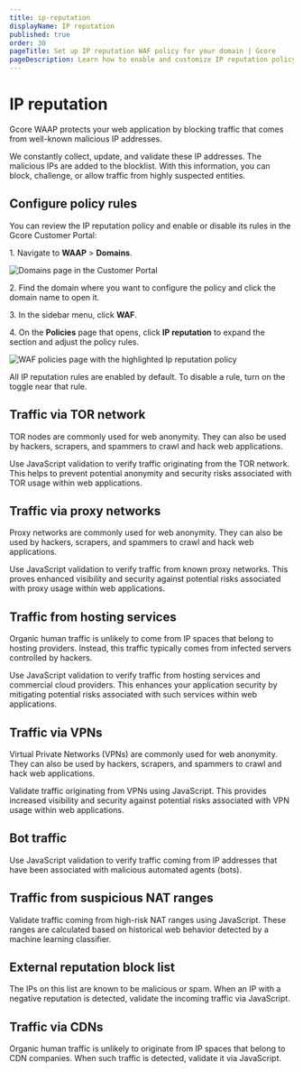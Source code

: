 ```yaml
---
title: ip-reputation
displayName: IP reputation
published: true
order: 30
pageTitle: Set up IP reputation WAF policy for your domain | Gcore
pageDescription: Learn how to enable and customize IP reputation policy.
---
```

# IP reputation

Gcore WAAP protects your web application by blocking traffic that comes from well-known malicious IP addresses.  

We constantly collect, update, and validate these IP addresses. The malicious IPs are added to the blocklist. With this information, you can block, challenge, or allow traffic from highly suspected entities.  

## Configure policy rules 

You can review the IP reputation policy and enable or disable its rules in the Gcore Customer Portal: 

1\. Navigate to **WAAP** > **Domains**. 

<img src="https://assets.gcore.pro/docs/waap/waf-policies/ip-reputation/domains-page.png" alt="Domains page in the Customer Portal">

2\. Find the domain where you want to configure the policy and click the domain name to open it.  

3\. In the sidebar menu, click **WAF**. 

4\. On the **Policies** page that opens, click **IP reputation** to expand the section and adjust the policy rules. 

<img src="https://assets.gcore.pro/docs/waap/waf-policies/ip-reputation/ip-reputation.png" alt="WAF policies page with the highlighted Ip reputation policy">

<alert-element type="info" title="Info">

All IP reputation rules are enabled by default. To disable a rule, turn on the toggle near that rule. 

</alert-element>

## Traffic via TOR network 

TOR nodes are commonly used for web anonymity. They can also be used by hackers, scrapers, and spammers to crawl and hack web applications. 

Use JavaScript validation to verify traffic originating from the TOR network. This helps to prevent potential anonymity and security risks associated with TOR usage within web applications. 

## Traffic via proxy networks 

Proxy networks are commonly used for web anonymity. They can also be used by hackers, scrapers, and spammers to crawl and hack web applications. 

Use JavaScript validation to verify traffic from known proxy networks. This proves enhanced visibility and security against potential risks associated with proxy usage within web applications. 

## Traffic from hosting services 

Organic human traffic is unlikely to come from IP spaces that belong to hosting providers. Instead, this traffic typically comes from infected servers controlled by hackers. 

Use JavaScript validation to verify traffic from hosting services and commercial cloud providers. This enhances your application security by mitigating potential risks associated with such services within web applications. 

## Traffic via VPNs 

Virtual Private Networks (VPNs) are commonly used for web anonymity. They can also be used by hackers, scrapers, and spammers to crawl and hack web applications. 

Validate traffic originating from VPNs using JavaScript. This provides increased visibility and security against potential risks associated with VPN usage within web applications. 

## Bot traffic 

Use JavaScript validation to verify traffic coming from IP addresses that have been associated with malicious automated agents (bots). 

## Traffic from suspicious NAT ranges 

Validate traffic coming from high-risk NAT ranges using JavaScript. These ranges are calculated based on historical web behavior detected by a machine learning classifier. 

## External reputation block list 

The IPs on this list are known to be malicious or spam. When an IP with a negative reputation is detected, validate the incoming traffic via JavaScript. 

## Traffic via CDNs 

Organic human traffic is unlikely to originate from IP spaces that belong to CDN companies. When such traffic is detected, validate it via JavaScript. 